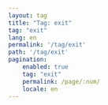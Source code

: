 ```yaml
---
layout: tag
title: "Tag: exit"
tag: "exit"
lang: en
permalink: '/tag/exit'
path: '/tag/exit'
pagination:
    enabled: true
    tag: "exit"
    permalink: /page/:num/
    locale: en
---
```

